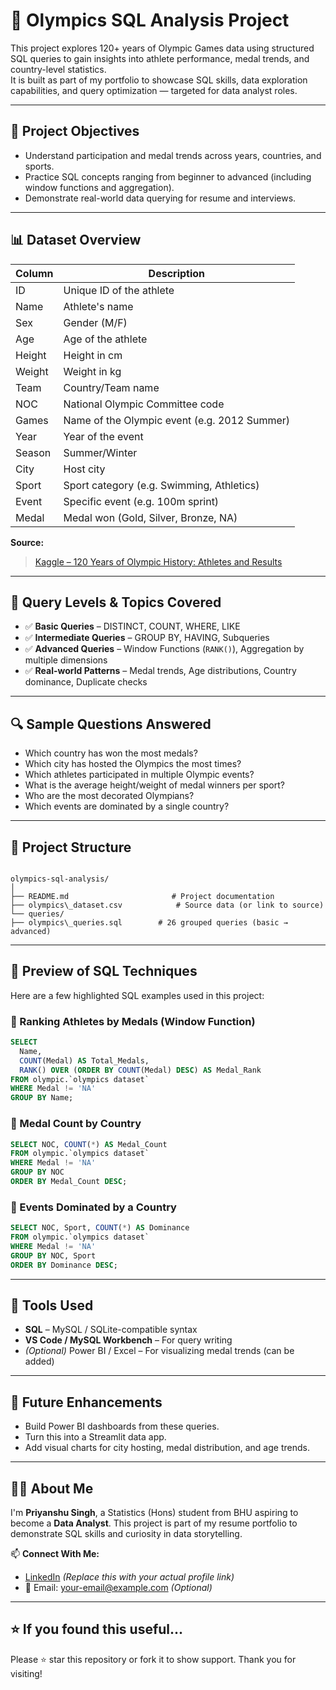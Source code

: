 # 🏅 Olympics SQL Analysis Project

This project explores 120+ years of Olympic Games data using structured SQL queries to gain insights into athlete performance, medal trends, and country-level statistics.  
It is built as part of my portfolio to showcase SQL skills, data exploration capabilities, and query optimization — targeted for data analyst roles.

---

## 📌 Project Objectives

- Understand participation and medal trends across years, countries, and sports.
- Practice SQL concepts ranging from beginner to advanced (including window functions and aggregation).
- Demonstrate real-world data querying for resume and interviews.

---

## 📊 Dataset Overview

| Column        | Description                                      |
|---------------|--------------------------------------------------|
| ID            | Unique ID of the athlete                         |
| Name          | Athlete's name                                   |
| Sex           | Gender (M/F)                                     |
| Age           | Age of the athlete                               |
| Height        | Height in cm                                     |
| Weight        | Weight in kg                                     |
| Team          | Country/Team name                                |
| NOC           | National Olympic Committee code                  |
| Games         | Name of the Olympic event (e.g. 2012 Summer)     |
| Year          | Year of the event                                |
| Season        | Summer/Winter                                    |
| City          | Host city                                        |
| Sport         | Sport category (e.g. Swimming, Athletics)        |
| Event         | Specific event (e.g. 100m sprint)                |
| Medal         | Medal won (Gold, Silver, Bronze, NA)             |

**Source:**  
> [Kaggle – 120 Years of Olympic History: Athletes and Results](https://www.kaggle.com/datasets/heesoo37/120-years-of-olympic-history-athletes-and-results)

---

## 🧠 Query Levels & Topics Covered

- ✅ **Basic Queries** – DISTINCT, COUNT, WHERE, LIKE
- ✅ **Intermediate Queries** – GROUP BY, HAVING, Subqueries
- ✅ **Advanced Queries** – Window Functions (`RANK()`), Aggregation by multiple dimensions
- ✅ **Real-world Patterns** – Medal trends, Age distributions, Country dominance, Duplicate checks

---

## 🔍 Sample Questions Answered

- Which country has won the most medals?
- Which city has hosted the Olympics the most times?
- Which athletes participated in multiple Olympic events?
- What is the average height/weight of medal winners per sport?
- Who are the most decorated Olympians?
- Which events are dominated by a single country?

---

## 📁 Project Structure

```

olympics-sql-analysis/
│
├── README.md                       # Project documentation
├── olympics\_dataset.csv            # Source data (or link to source)
└── queries/
├── olympics\_queries.sql        # 26 grouped queries (basic → advanced)

````

---

## 🧾 Preview of SQL Techniques

Here are a few highlighted SQL examples used in this project:

### 🔹 Ranking Athletes by Medals (Window Function)
```sql
SELECT 
  Name, 
  COUNT(Medal) AS Total_Medals,
  RANK() OVER (ORDER BY COUNT(Medal) DESC) AS Medal_Rank
FROM olympic.`olympics dataset`
WHERE Medal != 'NA'
GROUP BY Name;
````

### 🔹 Medal Count by Country

```sql
SELECT NOC, COUNT(*) AS Medal_Count
FROM olympic.`olympics dataset`
WHERE Medal != 'NA'
GROUP BY NOC
ORDER BY Medal_Count DESC;
```

### 🔹 Events Dominated by a Country

```sql
SELECT NOC, Sport, COUNT(*) AS Dominance
FROM olympic.`olympics dataset`
WHERE Medal != 'NA'
GROUP BY NOC, Sport
ORDER BY Dominance DESC;
```

---

## 🔬 Tools Used

* **SQL** – MySQL / SQLite-compatible syntax
* **VS Code / MySQL Workbench** – For query writing
* *(Optional)* Power BI / Excel – For visualizing medal trends (can be added)

---

## 📌 Future Enhancements

* Build Power BI dashboards from these queries.
* Turn this into a Streamlit data app.
* Add visual charts for city hosting, medal distribution, and age trends.

---

## 👨‍💻 About Me

I'm **Priyanshu Singh**, a Statistics (Hons) student from BHU aspiring to become a **Data Analyst**. This project is part of my resume portfolio to demonstrate SQL skills and curiosity in data storytelling.

📫 **Connect With Me:**

* [LinkedIn](https://www.linkedin.com/in/your-profile) *(Replace this with your actual profile link)*
* 📧 Email: [your-email@example.com](mailto:your-email@example.com) *(Optional)*

---

## ⭐ If you found this useful...

Please ⭐ star this repository or fork it to show support. Thank you for visiting!

```

